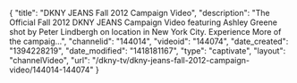 {
    "title": "DKNY JEANS Fall 2012 Campaign Video",
    "description": "The Official Fall 2012 DKNY JEANS Campaign Video featuring Ashley Greene shot by Peter Lindbergh on location in New York City. Experience More of the campaig...",
    "channelid": "144014",
    "videoid": "144074",
    "date_created": "1394228219",
    "date_modified": "1418181167",
    "type": "captivate",
    "layout": "channelVideo",
    "url": "\/dkny-tv\/dkny-jeans-fall-2012-campaign-video\/144014-144074"
}